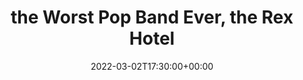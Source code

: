 ---
templateKey: event
id: 6D700408-F6BD-27B8-7D3B-6D17BFD08FE9
date: 2022-03-02T17:30:00+00:00
eventTime: '5:30pm'
title: the Worst Pop Band Ever, the Rex Hotel
artist: the Worst Pop Band Ever
city: Toronto
venue: the Rex Hotel
group: The Worst Pop Band Ever
---